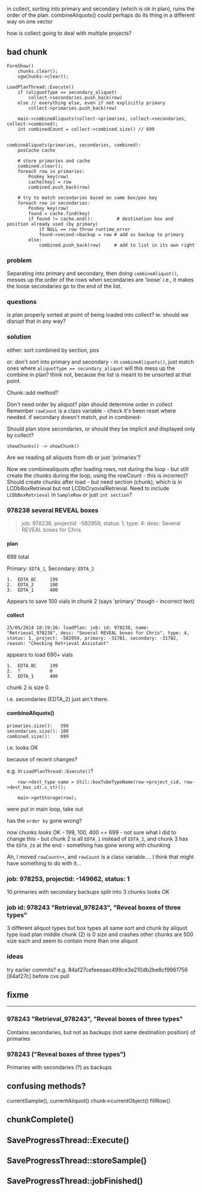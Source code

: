 
in collect, sorting into primary and secondary (which is ok in plan), ruins the order of the plan. combineAliquots() could perhaps do its thing in a different way on one vector

how is collect going to deal with multiple projects?

## bad chunk

    FormShow()
        chunks.clear();
        sgwChunks->clear();

    LoadPlanThread::Execute() 
        if (aliquotType == secondary_aliquot)
            collect->secondaries.push_back(row)
        else // everything else, even if not explicitly primary
            collect->primaries.push_back(row)
        
        main->combineAliquots(collect->primaries, collect->secondaries, collect->combined);
        int combinedCount = collect->combined.size() // 699
        

    combineAliquots(primaries, secondaries, combined):
        posCache cache
     
        # store primaries and cache
        combined.clear();
        foreach row in primaries:
            PosKey key(row)
            cache[key] = row
            combined.push_back(row)
         
        # try to match secondaries based on same box/pos key
        foreach row in secondaries:
            PosKey key(row)
            found = cache.find(key)
            if found != cache.end():         # destination box and position already used (by primary)
                if NULL == row throw runtime_error
                found->second->backup = row # add as backup to primary
            else:
                combined.push_back(row)     # add to list in its own right

### problem

Separating into primary and secondary, then doing `combineAliquot()`, messes up the order of the rows when secondaries are 'loose'
i.e., it makes the loose secondaries go to the end of the list.

### questions

is plan properly sorted at point of being loaded into collect?
ie. should we disrupt that in any way?

### solution

either: sort combined by section, pos

or: don't sort into primary and secondary - in `combineAliquots()`, just match ones where `aliquotType == secondary_aliquot`
will this mess up the combine in plan? think not, because the list is meant to be unsorted at that point.

Chunk::add method?

Don't need order by aliquot? plan should determine order in collect
Remember `rowCount` is a class variable - check it's been reset where needed.
if secondary doesn't match, put in combined-

Should plan store secondaries, or should they be implicit and displayed only by collect?

    showChunks() -> showChunk()

Are we reading all aliquots from db or just 'primaries'?

Now we combinealiquots *after* loading rows, not during the loop - but still create the chunks during the loop, using the rowCount - this is incorrect? Should create chunks after load - but need section (chunk), which is in LCDbBoxRetrieval but not LCDbCryovialRetrieval. Need to include `LCDbBoxRetrieval` in `SampleRow` or just `int section`?

### 978238 several REVEAL boxes

>job: 978238, projectid: -582959, status: 1, type: 4: desc: Several REVEAL boxes for Chris

#### plan

699 total

Primary: `EDTA_1`, Secondary: `EDTA_2`

    1.  EDTA_BC     199
    2.  EDTA_2      100
    3.  EDTA_1      400

Appears to save 100 vials in chunk 2 (says 'primary' though - incorrect text)

#### collect

    25/05/2014 18:19:26: loadPlan: job: id: 978238, name: "Retrieval_978238", desc: "Several REVEAL boxes for Chris", type: 4, status: 1, project: -582959, primary: -31781, secondary: -31782, reason: "Checking Retrieval Assistant"

appears to load 690+ vials

    1.  EDTA_BC     199
    2.  ?           0
    3.  EDTA_1      400

chunk 2 is size 0.

i.e. secondaries (EDTA_2) just ain't there.

#### combineAliquots()

    primaries.size():   599
    secondaries.size(): 100
    combined.size():    699

i.e. looks OK

because of recent changes?

e.g. in `LoadPlanThread::Execute()`?

        row->dest_type_name = Util::boxTubeTypeName(row->project_cid, row->dest_box_id).c_str();

        main->getStorage(row);

were put in main loop, take out

has the `order by` gone wrong?

now chunks _looks_ OK - 199, 100, 400 == 699 - not sure what I did to change this - but chunk 2 is all `EDTA_1` instead of `EDTA_2`, and chunk 3 has the `EDTA_2`s at the end - something has gone wrong with chunking

Ah, I moved `rowCount++`, and `rowCount` is a class variable.... I think that might have something to do with it...

### job: 978253, projectid: -149662, status: 1

10 primaries with secondary backups
split into 3 chunks
looks OK

### job id: 978243 "Retrieval_978243", "Reveal boxes of three types"

3 different aliquot types but box types all same
sort and chunk by aliquot type
load plan
middle chunk (2) is 0 size and crashes
other chunks are 500 size each and seem to contain more than one aliquot

### ideas

try earlier commits? e.g.
84af27cefeeeaac499ce3e210db2be8cf9961756 [84af27c] before cvs pull

## fixme    

---

###  978243 "Retrieval_978243", "Reveal boxes of three types"

Contains secondaries, but not as backups (not same destination position) of primaries

### 978243 ("Reveal boxes of three types")

Primaries with secondaries (?) as backups


## confusing methods?

currentSample(), 
currentAliquot()
chunk->currentObject()
fillRow()

## chunkComplete()

## SaveProgressThread::Execute()

## SaveProgressThread::storeSample()

## SaveProgressThread::jobFinished()

